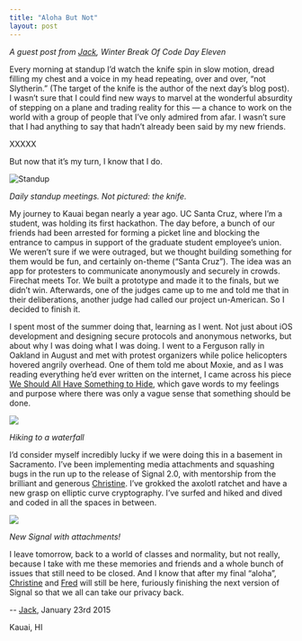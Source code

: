 ```yaml
---
title: "Aloha But Not"
layout: post
---
```


*A guest post from [Jack](https://twitter.com/jackflips), Winter Break Of Code Day Eleven*

Every morning at standup I’d watch the knife spin in slow motion, dread filling my chest and
a voice in my head repeating, over and over, “not Slytherin.” (The target of the knife is the
author of the next day’s blog post). I wasn’t sure that I could find new ways to marvel at
the wonderful absurdity of stepping on a plane and trading reality for this — a chance to
work on the world with a group of people that I’ve only admired from afar. I wasn’t sure
that I had anything to say that hadn’t already been said by my new friends.

XXXXX

But now that it’s my turn, I know that I do. 

<img src="/blog/images/wboc-standup.jpg" class="nice" alt="Standup"/>

*Daily standup meetings. Not pictured: the knife.*

My journey to Kauai began nearly a year ago. UC Santa Cruz, where I’m a student, was holding
its first hackathon. The day before, a bunch of our friends had been arrested for forming
a picket line and blocking the entrance to campus in support of the graduate student employee’s
union. We weren’t sure if we were outraged, but we thought building something for them would
be fun, and certainly on-theme (“Santa Cruz”). The idea was an app for protesters to communicate
anonymously and securely in crowds. Firechat meets Tor. We built a prototype and made it to the
finals, but we didn’t win. Afterwards, one of the judges came up to me and told me that in their
deliberations, another judge had called our project un-American. So I decided to finish it.

I spent most of the summer doing that, learning as I went. Not just about iOS development and
designing secure protocols and anonymous networks, but about why I was doing what I was doing.
I went to a Ferguson rally in Oakland in August and met with protest organizers while police
helicopters hovered angrily overhead. One of them told me about Moxie, and as I was reading
everything he’d ever written on the internet, I came across his piece
[We Should All Have Something to Hide](http://www.thoughtcrime.org/blog/we-should-all-have-something-to-hide/),
which gave words to my feelings and purpose where there was only a vague sense that something
should be done. 

<img src="/blog/images/wboc-hike-heli.jpg" class="nice"/>

*Hiking to a waterfall*

I’d consider myself incredibly lucky if we were doing this in a basement in Sacramento. I’ve been
implementing media attachments and squashing bugs in the run up to the release of Signal 2.0,
with mentorship from the brilliant and generous [Christine](https://twitter.com/corbettt). I’ve
grokked the axolotl ratchet and have a new grasp on elliptic curve cryptography. I’ve surfed and
hiked and dived and coded in all the spaces in between.

<img src="/blog/images/wboc-jack-signal.jpg" class="nice"/>

*New Signal with attachments!*

I leave tomorrow, back to a world of classes and normality, but not really, because I take with
me these memories and friends and a whole bunch of issues that still need to be closed.  And I
know that after my final “aloha”, [Christine](https://twitter.com/corbett) and [Fred](https://twitter.com/FredericJacobs)
will still be here, furiously finishing the next version of Signal so that we all can take our privacy back.

-- [Jack](https://twitter.com/jackflips), January 23rd 2015

Kauai, HI
